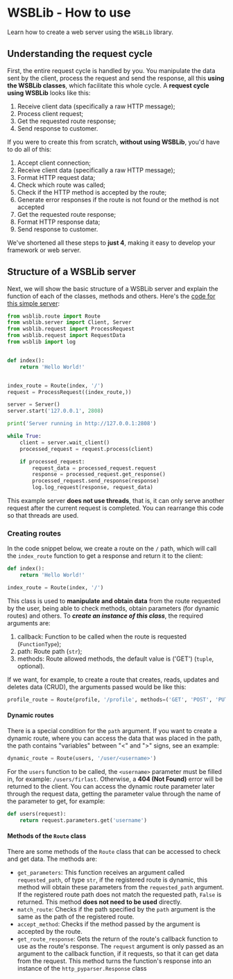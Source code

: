 # WSBLib - How to use

Learn how to create a web server using the `WSBLib` library.

## Understanding the request cycle

First, the entire request cycle is handled by you. You manipulate the data sent by the client, process the request and send the response, all this **using the WSBLib classes**, which facilitate this whole cycle. A **request cycle using WSBLib** looks like this:

1. Receive client data (specifically a raw HTTP message);
2. Process client request;
3. Get the requested route response;
4. Send response to customer.

If you were to create this from scratch, **without using WSBLib**, you'd have to do all of this:

1. Accept client connection;
2. Receive client data (specifically a raw HTTP message);
3. Format HTTP request data;
4. Check which route was called;
5. Check if the HTTP method is accepted by the route;
6. Generate error responses if the route is not found or the method is not accepted
7. Get the requested route response;
8. Format HTTP response data;
9. Send response to customer.

We've shortened all these steps to **just 4**, making it easy to develop your framework or web server.

## Structure of a WSBLib server

Next, we will show the basic structure of a WSBLib server and explain the function of each of the classes, methods and others. Here's the [code for this simple server](https://github.com/firlast/wsblib/tree/master/examples/simple-server):

```python
from wsblib.route import Route
from wsblib.server import Client, Server
from wsblib.request import ProcessRequest
from wsblib.request import RequestData
from wsblib import log


def index():
    return 'Hello World!'


index_route = Route(index, '/')
request = ProcessRequest((index_route,))

server = Server()
server.start('127.0.0.1', 2808)

print('Server running in http://127.0.0.1:2808')

while True:
    client = server.wait_client()
    processed_request = request.process(client)

    if processed_request:
        request_data = processed_request.request
        response = processed_request.get_response()
        processed_request.send_response(response)
        log.log_request(response, request_data)
```

This example server **does not use threads**, that is, it can only serve another request after the current request is completed. You can rearrange this code so that threads are used.

### Creating routes

In the code snippet below, we create a route on the `/` path, which will call the `index_route` function to get a response and return it to the client:

```python
def index():
    return 'Hello World!'

index_route = Route(index, '/')
```

This class is used to **manipulate and obtain data** from the route requested by the user, being able to check methods, obtain parameters (for dynamic routes) and others. To ***create an instance of this class***, the required arguments are:

1. callback: Function to be called when the route is requested (`FunctionType`);
2. path: Route path (`str`);
3. methods: Route allowed methods, the default value is ('GET') (`tuple`, optional).

If we want, for example, to create a route that creates, reads, updates and deletes data (CRUD), the arguments passed would be like this:

```python
profile_route = Route(profile, '/profile', methods=('GET', 'POST', 'PUT', 'DELETE'))
```

#### Dynamic routes

There is a special condition for the `path` argument. If you want to create a dynamic route, where you can access the data that was placed in the path, the path contains "variables" between "<" and ">" signs, see an example:

```python
dynamic_route = Route(users, '/user/<username>')
```

For the `users` function to be called, the `<username>` parameter must be filled in, for example: `/users/firlast`. Otherwise, a **404 (Not Found)** error will be returned to the client. You can access the dynamic route parameter later through the request data, getting the parameter value through the name of the parameter to get, for example:

```python
def users(request):
    return request.parameters.get('username')
```

#### Methods of the `Route` class

There are some methods of the `Route` class that can be accessed to check and get data. The methods are:

- `get_parameters`: This function receives an argument called `requested_path`, of type `str`, if the registered route is dynamic, this method will obtain these parameters from the `requested_path` argument. If the registered route path does not match the requested path, `False` is returned. This method **does not need to be used** directly.
- `match_route`: Checks if the path specified by the `path` argument is the same as the path of the registered route.
- `accept_method`: Checks if the method passed by the argument is accepted by the route.
- `get_route_response`: Gets the return of the route's callback function to use as the route's response. The `request` argument is only passed as an argument to the callback function, if it requests, so that it can get data from the request. This method turns the function's response into an instance of the `http_pyparser.Response` class